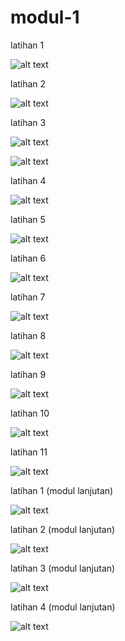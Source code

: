 # modul-1

latihan 1

![alt text](https://github.com/Fifiagustina/modul-1/blob/master/HelloTelkom.JPG)

latihan 2

![alt text](https://github.com/Fifiagustina/modul-1/blob/master/Variabel.JPG)

latihan 3

![alt text](https://github.com/Fifiagustina/modul-1/blob/master/Aritmatika.JPG)

![alt text](https://github.com/Fifiagustina/modul-1/blob/master/LuasBalok.JPG)

latihan 4

![alt text](https://github.com/Fifiagustina/modul-1/blob/master/Inputan.JPG)

latihan 5

![alt text](https://github.com/Fifiagustina/modul-1/blob/master/Kondisi.JPG)

latihan 6

![alt text](https://github.com/Fifiagustina/modul-1/blob/master/KonversiNilai.JPG)

latihan 7

![alt text](https://github.com/Fifiagustina/modul-1/blob/master/PilihanKondisi.JPG)

latihan 8

![alt text](https://github.com/Fifiagustina/modul-1/blob/master/Beasiswa.JPG)

latihan 9

![alt text](https://github.com/Fifiagustina/modul-1/blob/master/PerulanganIf.JPG)

latihan 10

![alt text](https://github.com/Fifiagustina/modul-1/blob/master/Counter.JPG)

latihan 11

![alt text](https://github.com/Fifiagustina/modul-1/blob/master/PernyataanWhile.JPG)

latihan 1 (modul lanjutan)

![alt text](https://github.com/Fifiagustina/modul-1/blob/master/FungsiDoWhile.JPG)

latihan 2 (modul lanjutan)

![alt text](https://github.com/Fifiagustina/modul-1/blob/master/PilihanMenu.JPG)

latihan 3 (modul lanjutan)

![alt text](https://github.com/Fifiagustina/modul-1/blob/master/FungsiPengembalianNilai.JPG)

latihan 4 (modul lanjutan)

![alt text](https://github.com/Fifiagustina/modul-1/blob/master/FungsiRekursif.JPG)

